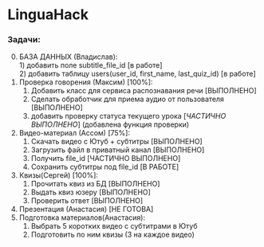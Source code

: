 # LinguaHack

### Задачи:

  0. БАЗА ДАННЫХ (Владислав):  
    1) добавить поле subtitle_file_id [в работе]  
    2) добавить таблицу users(user_id, first_name, last_quiz_id) [в работе]  
  1. Проверка говорения (Максим) [100%]:
      1) Добавить класс для сервиса распознавания речи [ВЫПОЛНЕНО]  
      2) Сделать обработчик для приема аудио от пользователя [ВЫПОЛНЕНО]  
      3) добавить проверку статуса текущего урока [_ЧАСТИЧНО ВЫПОЛНЕНО_] (добавлена функция проверки)  
  2. Видео-материал (Ассом) [75%]:  
      1) Скачать видео с Ютуб + субтитры [ВЫПОЛНЕНО]  
      2) Загрузить файл в приватный канал [ВЫПОЛНЕНО]  
      3) Получить file_id [ЧАСТИЧНО ВЫПОЛНЕНО]  
      4) Сохранить субтитры под file_id [В РАБОТЕ]  
  3. Квизы(Сергей) [100%]:  
      1) Прочитать квиз из БД [ВЫПОЛНЕНО]  
      2) Выдать квиз юзеру [ВЫПОЛНЕНО]  
      3. Проверить ответ [ВЫПОЛНЕНО]  
  4. Презентация (Анастасия) [НЕ ГОТОВА]  
  5. Подготовка материалов(Анастасия):  
      1. Выбрать 5 коротких видео с субтитрами в Ютуб  
      2. Подготовить по ним квизы (3 на каждое видео)